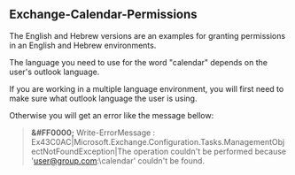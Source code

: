 ## Exchange-Calendar-Permissions

The English and Hebrew versions are an examples for granting permissions in an English and Hebrew environments.

The language you need to use for the word "calendar" depends on the user's outlook language.

If you are working in a multiple language environment, you will first need to make sure what outlook language the user is using.

Otherwise you will get an error like the message bellow: 

> **&#FF0000;** Write-ErrorMessage : Ex43C0AC|Microsoft.Exchange.Configuration.Tasks.ManagementObjectNotFoundException|The operation couldn't be 
performed because 'user@group.com:\calendar' couldn't be found.

